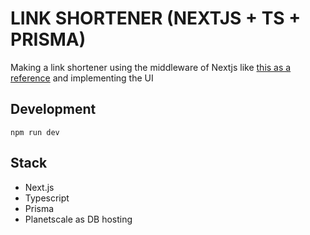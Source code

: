 # LINK SHORTENER (NEXTJS + TS + PRISMA)
Making a link shortener using the middleware of Nextjs like [this as a reference](https://www.youtube.com/watch?v=qcyEtvSiM9c) and implementing the UI

## Development
```
npm run dev
```

## Stack
* Next.js
* Typescript
* Prisma
* Planetscale as DB hosting

